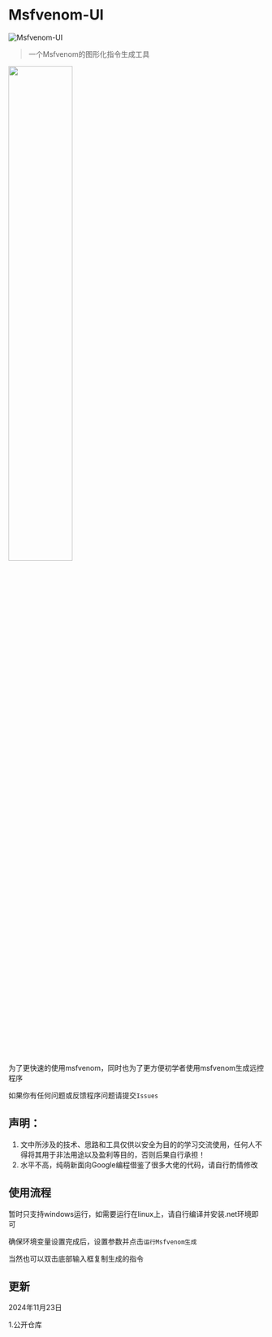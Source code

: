 # Msfvenom-UI
![Msfvenom-UI](https://socialify.git.ci/Mangofang/Msfvenom-UI/image?font=Rokkitt&forks=1&issues=1&language=1&logo=https%3A%2F%2Favatars.githubusercontent.com%2Fu%2F38810849%3Fv%3D4&name=1&owner=1&pattern=Circuit%20Board&pulls=1&stargazers=1&theme=Dark)

> 一个Msfvenom的图形化指令生成工具

<img src="https://github.com/user-attachments/assets/978caaeb-6675-4c40-be49-0a792bd94026" width="50%">

为了更快速的使用msfvenom，同时也为了更方便初学者使用msfvenom生成远控程序

如果你有任何问题或反馈程序问题请提交`Issues`

## 声明：
1. 文中所涉及的技术、思路和工具仅供以安全为目的的学习交流使用，任何人不得将其用于非法用途以及盈利等目的，否则后果自行承担！
2. 水平不高，纯萌新面向Google编程借鉴了很多大佬的代码，请自行酌情修改

## 使用流程
暂时只支持windows运行，如需要运行在linux上，请自行编译并安装.net环境即可

确保环境变量设置完成后，设置参数并点击`运行Msfvenom生成`

当然也可以双击底部输入框复制生成的指令

## 更新

2024年11月23日

1.公开仓库
